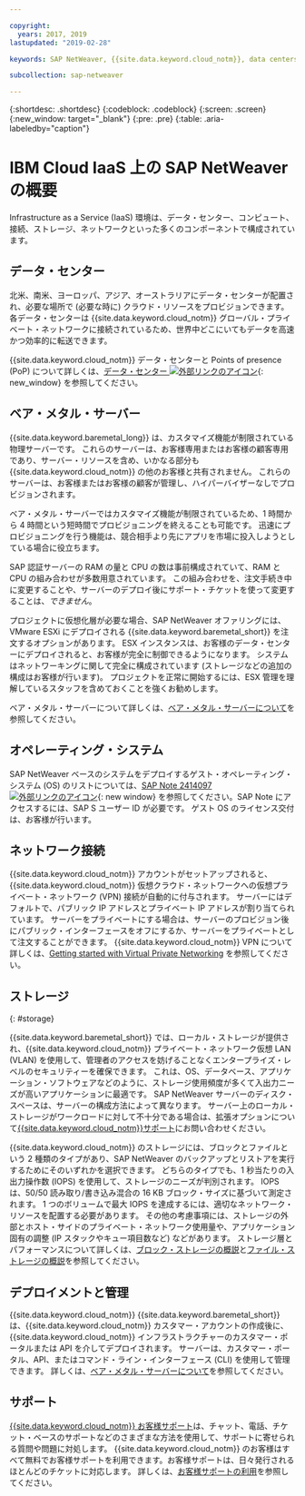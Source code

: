 ```yaml
---

copyright:
  years: 2017, 2019
lastupdated: "2019-02-28"

keywords: SAP NetWeaver, {{site.data.keyword.cloud_notm}}, data centers, {{site.data.keyword.baremetal_short}}, deployment, VLANs, SAP Certified, database

subcollection: sap-netweaver

---
```


{:shortdesc: .shortdesc}
{:codeblock: .codeblock}
{:screen: .screen}
{:new_window: target="_blank"}
{:pre: .pre}
{:table: .aria-labeledby="caption"}

# IBM Cloud IaaS 上の SAP NetWeaver の概要
Infrastructure as a Service (IaaS) 環境は、データ・センター、コンピュート、接続、ストレージ、ネットワークといった多くのコンポーネントで構成されています。

## データ・センター

北米、南米、ヨーロッパ、アジア、オーストラリアにデータ・センターが配置され、必要な場所で (必要な時に) クラウド・リソースをプロビジョンできます。 各データ・センターは {{site.data.keyword.cloud_notm}} グローバル・プライベート・ネットワークに接続されているため、世界中どこにいてもデータを高速かつ効率的に転送できます。

{{site.data.keyword.cloud_notm}} データ・センターと Points of presence (PoP) について詳しくは、[データ・センター ![外部リンクのアイコン](../../icons/launch-glyph.svg "外部リンクのアイコン")](https://www.ibm.com/cloud-computing/bluemix/data-centers){: new_window} を参照してください。

## ベア・メタル・サーバー

{{site.data.keyword.baremetal_long}} は、カスタマイズ機能が制限されている物理サーバーです。 これらのサーバーは、お客様専用またはお客様の顧客専用であり、サーバー・リソースを含め、いかなる部分も {{site.data.keyword.cloud_notm}} の他のお客様と共有されません。 これらのサーバーは、お客様またはお客様の顧客が管理し、ハイパーバイザーなしでプロビジョンされます。

ベア・メタル・サーバーではカスタマイズ機能が制限されているため、1 時間から 4 時間という短時間でプロビジョニングを終えることも可能です。 迅速にプロビジョニングを行う機能は、競合相手より先にアプリを市場に投入しようとしている場合に役立ちます。

SAP 認証サーバーの RAM の量と CPU の数は事前構成されていて、RAM と CPU の組み合わせが多数用意されています。 この組み合わせを、注文手続き中に変更することや、サーバーのデプロイ後にサポート・チケットを使って変更することは、*できません*。

プロジェクトに仮想化層が必要な場合、SAP NetWeaver オファリングには、VMware ESXi にデプロイされる {{site.data.keyword.baremetal_short}} を注文するオプションがあります。 ESX インスタンスは、お客様のデータ・センターにデプロイされると、お客様が完全に制御できるようになります。 システムはネットワーキングに関して完全に構成されています (ストレージなどの追加の構成はお客様が行います)。 プロジェクトを正常に開始するには、ESX 管理を理解しているスタッフを含めておくことを強くお勧めします。

ベア・メタル・サーバーについて詳しくは、[ベア・メタル・サーバーについて](/docs/bare-metal?topic=bare-metal-about#about)を参照してください。

## オペレーティング・システム

SAP NetWeaver ベースのシステムをデプロイするゲスト・オペレーティング・システム (OS) のリストについては、[SAP Note 2414097 ![外部リンクのアイコン](../../icons/launch-glyph.svg "外部リンクのアイコン")](https://launchpad.support.sap.com/#/notes/2414097){: new window} を参照してください。SAP Note にアクセスするには、SAP S ユーザー ID が必要です。 ゲスト OS のライセンス交付は、お客様が行います。

## ネットワーク接続

{{site.data.keyword.cloud_notm}} アカウントがセットアップされると、{{site.data.keyword.cloud_notm}} 仮想クラウド・ネットワークへの仮想プライベート・ネットワーク (VPN) 接続が自動的に付与されます。 サーバーにはデフォルトで、パブリック IP アドレスとプライベート IP アドレスが割り当てられています。 サーバーをプライベートにする場合は、サーバーのプロビジョン後にパブリック・インターフェースをオフにするか、サーバーをプライベートとして注文することができます。 {{site.data.keyword.cloud_notm}} VPN について詳しくは、[Getting started with Virtual Private Networking](/docs/infrastructure/iaas-vpn?topic=VPN-getting-started-with-virtual-private-networking-vpn-#getting-started-with-virtual-private-networking-vpn-) を参照してください。

## ストレージ
{: #storage}

{{site.data.keyword.baremetal_short}} では、ローカル・ストレージが提供され、{{site.data.keyword.cloud_notm}} プライベート・ネットワーク仮想 LAN (VLAN) を使用して、管理者のアクセスを妨げることなくエンタープライズ・レベルのセキュリティーを確保できます。 これは、OS、データベース、アプリケーション・ソフトウェアなどのように、ストレージ使用頻度が多くて入出力ニーズが高いアプリケーションに最適です。 SAP NetWeaver サーバーのディスク・スペースは、サーバーの構成方法によって異なります。 サーバー上のローカル・ストレージがワークロードに対して不十分である場合は、拡張オプションについて[{{site.data.keyword.cloud_notm}}サポート](/docs/get-support?topic=get-support-getting-customer-support#getting-customer-support)にお問い合わせください。

{{site.data.keyword.cloud_notm}} のストレージには、ブロックとファイルという 2 種類のタイプがあり、SAP NetWeaver のバックアップとリストアを実行するためにそのいずれかを選択できます。 どちらのタイプでも、1 秒当たりの入出力操作数 (IOPS) を使用して、ストレージのニーズが判別されます。 IOPS は、50/50 読み取り/書き込み混合の 16 KB ブロック・サイズに基づいて測定されます。 1 つのボリュームで最大 IOPS を達成するには、適切なネットワーク・リソースを配置する必要があります。 その他の考慮事項には、ストレージの外部とホスト・サイドのプライベート・ネットワーク使用量や、アプリケーション固有の調整 (IP スタックやキュー項目数など) などがあります。 ストレージ層とパフォーマンスについて詳しくは、[ブロック・ストレージの概説](/docs/infrastructure/BlockStorage?topic=BlockStorage-GettingStarted#GettingStarted)と[ファイル・ストレージの概説](/docs/infrastructure/FileStorage?topic=FileStorage-GettingStarted#GettingStarted)を参照してください。

## デプロイメントと管理

{{site.data.keyword.cloud_notm}} {{site.data.keyword.baremetal_short}} は、{{site.data.keyword.cloud_notm}} カスタマー・アカウントの作成後に、{{site.data.keyword.cloud_notm}} インフラストラクチャーのカスタマー・ポータルまたは API を介してデプロイされます。 サーバーは、カスタマー・ポータル、API、またはコマンド・ライン・インターフェース (CLI) を使用して管理できます。 詳しくは、[ベア・メタル・サーバーについて](/docs/bare-metal?topic=bare-metal-about#about)を参照してください。

## サポート

[{{site.data.keyword.cloud_notm}} お客様サポート](/docs/get-support?topic=get-support-getting-customer-support#getting-customer-support)は、チャット、電話、チケット・ベースのサポートなどのさまざまな方法を使用して、サポートに寄せられる質問や問題に対処します。 {{site.data.keyword.cloud_notm}} のお客様はすべて無料でお客様サポートを利用できます。お客様サポートは、日々発行されるほとんどのチケットに対応します。 詳しくは、[お客様サポートの利用](/docs/get-support?topic=get-support-getting-customer-support#getting-customer-support)を参照してください。
